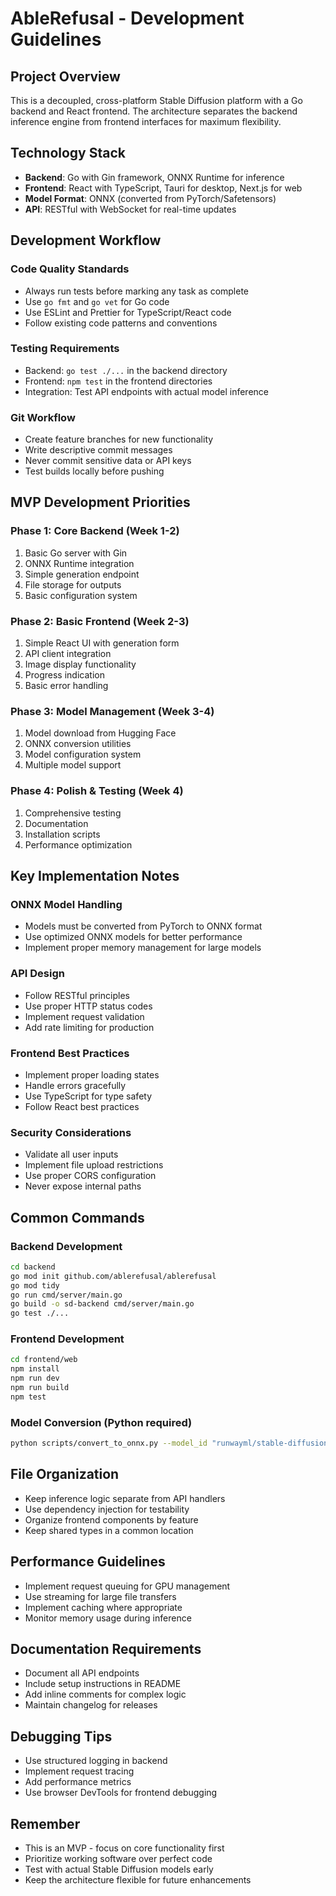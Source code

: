 # AbleRefusal - Development Guidelines

## Project Overview
This is a decoupled, cross-platform Stable Diffusion platform with a Go backend and React frontend. The architecture separates the backend inference engine from frontend interfaces for maximum flexibility.

## Technology Stack
- **Backend**: Go with Gin framework, ONNX Runtime for inference
- **Frontend**: React with TypeScript, Tauri for desktop, Next.js for web
- **Model Format**: ONNX (converted from PyTorch/Safetensors)
- **API**: RESTful with WebSocket for real-time updates

## Development Workflow

### Code Quality Standards
- Always run tests before marking any task as complete
- Use `go fmt` and `go vet` for Go code
- Use ESLint and Prettier for TypeScript/React code
- Follow existing code patterns and conventions

### Testing Requirements
- Backend: `go test ./...` in the backend directory
- Frontend: `npm test` in the frontend directories
- Integration: Test API endpoints with actual model inference

### Git Workflow
- Create feature branches for new functionality
- Write descriptive commit messages
- Never commit sensitive data or API keys
- Test builds locally before pushing

## MVP Development Priorities

### Phase 1: Core Backend (Week 1-2)
1. Basic Go server with Gin
2. ONNX Runtime integration
3. Simple generation endpoint
4. File storage for outputs
5. Basic configuration system

### Phase 2: Basic Frontend (Week 2-3)
1. Simple React UI with generation form
2. API client integration
3. Image display functionality
4. Progress indication
5. Basic error handling

### Phase 3: Model Management (Week 3-4)
1. Model download from Hugging Face
2. ONNX conversion utilities
3. Model configuration system
4. Multiple model support

### Phase 4: Polish & Testing (Week 4)
1. Comprehensive testing
2. Documentation
3. Installation scripts
4. Performance optimization

## Key Implementation Notes

### ONNX Model Handling
- Models must be converted from PyTorch to ONNX format
- Use optimized ONNX models for better performance
- Implement proper memory management for large models

### API Design
- Follow RESTful principles
- Use proper HTTP status codes
- Implement request validation
- Add rate limiting for production

### Frontend Best Practices
- Implement proper loading states
- Handle errors gracefully
- Use TypeScript for type safety
- Follow React best practices

### Security Considerations
- Validate all user inputs
- Implement file upload restrictions
- Use proper CORS configuration
- Never expose internal paths

## Common Commands

### Backend Development
```bash
cd backend
go mod init github.com/ablerefusal/ablerefusal
go mod tidy
go run cmd/server/main.go
go build -o sd-backend cmd/server/main.go
go test ./...
```

### Frontend Development
```bash
cd frontend/web
npm install
npm run dev
npm run build
npm test
```

### Model Conversion (Python required)
```bash
python scripts/convert_to_onnx.py --model_id "runwayml/stable-diffusion-v1-5" --output_path ./models/
```

## File Organization
- Keep inference logic separate from API handlers
- Use dependency injection for testability
- Organize frontend components by feature
- Keep shared types in a common location

## Performance Guidelines
- Implement request queuing for GPU management
- Use streaming for large file transfers
- Implement caching where appropriate
- Monitor memory usage during inference

## Documentation Requirements
- Document all API endpoints
- Include setup instructions in README
- Add inline comments for complex logic
- Maintain changelog for releases

## Debugging Tips
- Use structured logging in backend
- Implement request tracing
- Add performance metrics
- Use browser DevTools for frontend debugging

## Remember
- This is an MVP - focus on core functionality first
- Prioritize working software over perfect code
- Test with actual Stable Diffusion models early
- Keep the architecture flexible for future enhancements